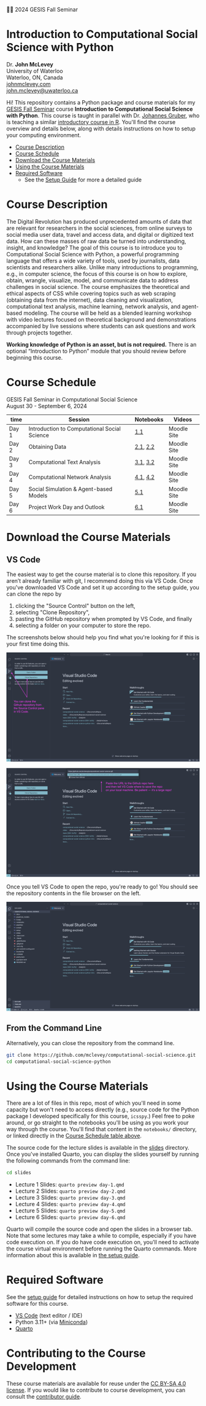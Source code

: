 🤗🤗 2024 GESIS Fall Seminar

# Introduction to Computational Social Science with Python

Dr. **John McLevey**<br>University of Waterloo<br>Waterloo, ON, Canada<br>[johnmclevey.com](https://www.johnmclevey.com)<br><john.mclevey@uwaterloo.ca>

Hi! This repository contains a Python package and course materials for my [GESIS Fall Seminar](https://www.gesis.org/en/gesis-training/what-we-offer/fall-seminar-in-computational-social-science) course **Introduction to Computational Social Science with Python**. This course is taught in parallel with Dr. [Johannes Gruber](https://www.johannesbgruber.eu), who is teaching a similar [introductory course in R](https://github.com/JBGruber/computational-social-science-r/tree/main). You'll find the course overview and details below, along with details instructions on how to setup your computing environment.

- [Course Description](#course-description)
- [Course Schedule](#course-schedule)
- [Download the Course Materials](#download-the-course-materials)
- [Using the Course Materials](#using-the-course-materials)
- [Required Software](#required-software)
  - See the [Setup Guide](setup/setup-guide.md) for more a detailed guide

# Course Description

The Digital Revolution has produced unprecedented amounts of data that are relevant for researchers in the social sciences, from online surveys to social media user data, travel and access data, and digital or digitized text data. How can these masses of raw data be turned into understanding, insight, and knowledge? The goal of this course is to introduce you to Computational Social Science with Python, a powerful programming language that offers a wide variety of tools, used by journalists, data scientists and researchers alike. Unlike many introductions to programming, e.g., in computer science, the focus of this course is on how to explore, obtain, wrangle, visualize, model, and communicate data to address challenges in social science. The course emphasizes the theoretical and ethical aspects of CSS while covering topics such as web scraping (obtaining data from the internet), data cleaning and visualization, computational text analysis, machine learning, network analysis, and agent-based modeling. The course will be held as a blended learning workshop with video lectures focused on theoretical background and demonstrations accompanied by live sessions where students can ask questions and work through projects together.

**Working knowledge of Python is an asset, but is not required.** There is an optional “Introduction to Python” module that you should review before beginning this course.

# Course Schedule

GESIS Fall Seminar in Computational Social Science<br>
August 30 - September 6, 2024

| time  | Session                                      | Notebooks                                                                                                                        | Videos      |
| ----- | -------------------------------------------- | -------------------------------------------------------------------------------------------------------------------------------- | ----------- |
| Day 1 | Introduction to Computational Social Science | [1.1](notebooks/2024-GESIS-1-setup.qmd)                                                                                          | Moodle Site |
| Day 2 | Obtaining Data                               | [2.1](notebooks/2024-GESIS-2-1-obtaining-data-scraping.qmd), [2.2](notebooks/2024-GESIS-2-2-obtaining-data-apis.qmd)             | Moodle Site |
| Day 3 | Computational Text Analysis                  | [3.1](notebooks/2024-GESIS-3-1-text-analysis-foundations.qmd), [3.2](notebooks/2024-GESIS-3-2-text-analysis-transformers.qmd)    | Moodle Site |
| Day 4 | Computational Network Analysis               | [4.1](notebooks/2024-GESIS-4-1-network-analysis-political-blogs.qmd), [4.2](notebooks/2024-GESIS-4-2-network-analysis-enron.qmd) | Moodle Site |
| Day 5 | Social Simulation & Agent-based Models       | [5.1](notebooks/2024-GESIS-5-1-abms.qmd)                                                                                         | Moodle Site |
| Day 6 | Project Work Day and Outlook                 | [6.1](notebooks/2024-GESIS-6-1-project.qmd)                                                                                      | Moodle Site |

# Download the Course Materials

## VS Code

The easiest way to get the course material is to clone this repository. If you aren’t already familiar with git, I recommend doing this via VS Code. Once you've downloaded VS Code and set it up according to the setup guide, you can clone the repo by

1. clicking the "Source Control" button on the left,
2. selecting "Clone Repository",
3. pasting the GitHub repository when prompted by VS Code, and finally
4. selecting a folder on your computer to store the repo.

The screenshots below should help you find what you're looking for if this is your first time doing this.

![](setup/vs-code-clone-1.png)

![](setup/vs-code-clone-2.png)

Once you tell VS Code to open the repo, you're ready to go! You should see the repository contents in the file browser on the left.

![](setup/vs-code-clone-3.png)

## From the Command Line

Alternatively, you can close the repository from the command line.

```zsh
git clone https://github.com/mclevey/computational-social-science.git
cd computational-social-science-python
```

# Using the Course Materials

There are a lot of files in this repo, most of which you'll need in some capacity but won't need to access directly (e.g., source code for the Python package I developed specifically for this course, `icsspy`.) Feel free to poke around, or go straight to the notebooks you'll be using as you work your way through the course. You'll find that content in the `notebooks/` directory, or linked directly in the [Course Schedule table above](#course-schedule).

The source code for the lecture slides is available in the [slides](slides) directory. Once you've installed Quarto, you can display the slides yourself by running the following commands from the command line:

```zsh
cd slides
```

- Lecture 1 Slides: `quarto preview day-1.qmd`
- Lecture 2 Slides: `quarto preview day-2.qmd`
- Lecture 3 Slides: `quarto preview day-3.qmd`
- Lecture 4 Slides: `quarto preview day-4.qmd`
- Lecture 5 Slides: `quarto preview day-5.qmd`
- Lecture 6 Slides: `quarto preview day-6.qmd`

Quarto will compile the source code and open the slides in a browser tab. Note that some lectures may take a while to compile, especially if you have code execution on. If you do have code execution on, you'll need to activate the course virtual environment before running the Quarto commands. More information about this is available in [the setup guide](notebooks/2024-GESIS-1-setup.qmd).

# Required Software

See the [setup guide](notebooks/2024-GESIS-1-setup.qmd) for detailed instructions on how to setup the required software for this course.

- [VS Code](https://code.visualstudio.com) (text editor / IDE)
- Python 3.11+ (via [Miniconda](https://docs.anaconda.com/miniconda/))
- [Quarto](https://quarto.org)

# Contributing to the Course Development

These course materials are available for reuse under the [CC BY-SA 4.0 license](LICENSE). If you would like to contribute to course development, you can consult the [contributor guide](setup/contributor-guide.md).

